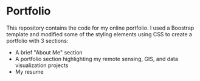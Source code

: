 # Portfolio

This repository contains the code for my online portfolio. I used a Boostrap template and modified some of the styling elements using CSS to create a portfolio with 3 sections:

* A brief "About Me" section
* A portfolio section highlighting my remote sensing, GIS, and data visualization projects
* My resume
